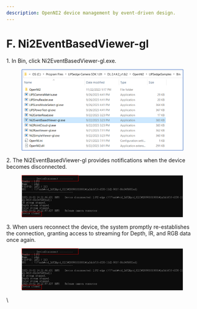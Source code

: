 ```yaml
---
description: OpenNI2 device management by event-driven design.
---
```


# F. Ni2EventBasedViewer-gl

1\.     In Bin, click Ni2EventBasedViewer-gl.exe.

<figure><img src="../../.gitbook/assets/global_camera/sample_codes/image (7).png" alt=""><figcaption></figcaption></figure>

&#x20;

2\.     The Ni2EventBasedViewer-gl provides notifications when the device becomes disconnected.

<figure><img src="../../.gitbook/assets/global_camera/sample_codes/image (8).png" alt=""><figcaption></figcaption></figure>

&#x20;

3\.     When users reconnect the device, the system promptly re-establishes the connection, granting access to streaming for Depth, IR, and RGB data once again.

<figure><img src="../../.gitbook/assets/global_camera/sample_codes/image (8).png" alt=""><figcaption></figcaption></figure>

\
